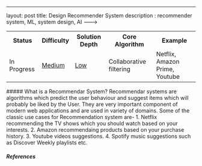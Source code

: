 ---
layout: post
title: Design Recommender System
description : recommender system, ML, system design, AI
--->
<!-- header to keep some metadata for the post -->
<table>
    <tbody>
        <tr>
            <th>Status</th>
            <th>Difficulty</th>
            <th>Solution Depth</th>
            <th>Core Algorithm</th>
            <th>Example</th>
        </tr>
        <tr>
            <td>In Progress </td>
            <td><a href="http://siddharthsingh89.github.io/quantify-system-design">Medium</a></td>
            <td><a href="http://siddharthsingh89.github.io/quantify-system-design">Low</a></td>
            <td>Collaborative filtering </td>
            <td>Netflix, Amazon Prime, Youtube</a></td>
        </tr>
    </tbody>
</table>
##### What is a Recommendar System?
Recommendar systems are algorithms which predict the user behaviour and suggest items which will probably be liked by the User. They are very important component of modern web applications and are used in variety of domains. Some of the classic use cases for Recommendation system are-
1. Netflix recommending the TV shows which you should watch based on your interests.
2. Amazon recommendaing products based on your purchase history.
3. Youtube videos suggestions.
4. Spotify music suggestions such as Discover Weekly playlists etc.

##### References


